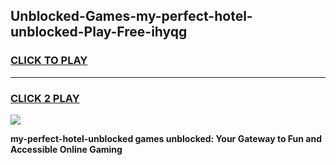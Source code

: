 
## Unblocked-Games-my-perfect-hotel-unblocked-Play-Free-ihyqg
<h3>
<a href="https://premium76.site?title=my-perfect-hotel-unblocked&ref=20M">CLICK TO PLAY</a></h3>
<hr>

<h3>
<a href="https://premium76.site?title=my-perfect-hotel-unblocked&ref=20M">CLICK 2 PLAY</a>
  
</h3>

<a href="https://premium76.site?title=my-perfect-hotel-unblocked&ref=19M"><img src="https://clearcache.store/games.png"></a>


**my-perfect-hotel-unblocked games unblocked: Your Gateway to Fun and Accessible Online Gaming**
